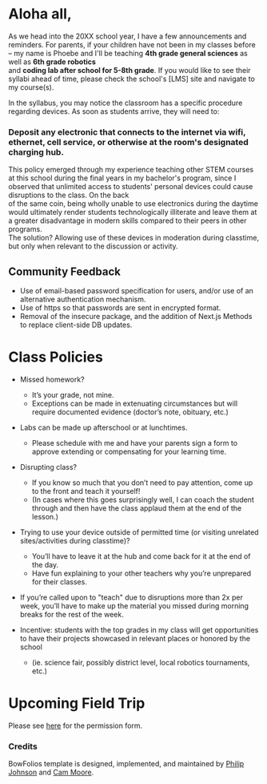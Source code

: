 # Aloha all,

As we head into the 20XX school year, I have a few announcements and reminders. For parents, if your children have not been in my classes before –  my name is Phoebe and I'll be teaching **4th grade general sciences** as well as **6th grade robotics**  
and **coding lab after school for 5-8th grade**. If you would like to see their syllabi ahead of time, please check the school's [LMS] site and navigate to my course(s).  

In the syllabus, you may notice the classroom has a specific procedure regarding devices. As soon as students arrive, they will need to:  
### Deposit any electronic that connects to the internet via wifi, ethernet, cell service, or otherwise at the room's designated charging hub.  
This policy emerged through my experience teaching other STEM courses at this school during the final years in my bachelor's program, since I observed that unlimited access to students' personal devices could cause disruptions to the class. On the back  
of the same coin, being wholly unable to use electronics during the daytime would ultimately render students technologically illiterate and leave them at a greater disadvantage in modern skills compared to their peers in other programs.  
The solution? Allowing use of these devices in moderation during classtime, but only when relevant to the discussion or activity.


## Community Feedback

- Use of email-based password specification for users, and/or use of an alternative authentication mechanism.
- Use of https so that passwords are sent in encrypted format.
- Removal of the insecure package, and the addition of Next.js Methods to replace client-side DB updates.

<!-- ## Walkthrough videos

BowFolios is intended as a model of how an ICS 314 project could be organized and executed. Here are videos that walk you through various aspects of the system:

* [BowFolios Part 1: Application Overview (5 min)](https://www.youtube.com/watch?v=gr55MMWD8ok)
* [BowFolios Part 2: Application Structure and Control Flow (14 min)](https://www.youtube.com/watch?v=LYh06HSYv54)
* [BowFolios Part 3: Data Model, Data Initialization, Publications and Subscriptions (22 min)](https://www.youtube.com/watch?v=2F2Cw5Ipubc)
* [BowFolios Part 4: Forms and Next.js Methods (20 min)](https://www.youtube.com/watch?v=5qim9mXpbTM)
* [BowFolios Part 5: Loading data using Assets (8 min)](https://www.youtube.com/watch?v=NzrTzBPCJPo)
* [BowFolios Part 6: Design Patterns in BowFolios (22 min)](https://www.youtube.com/watch?v=yP-t44HBCPQ)
* [BowFolios Part 7: End-to-End testing in BowFolios (24 min)](https://www.youtube.com/watch?v=B8TSiCLBeaA)
-->

# Class Policies

* Missed homework? 
    * It’s your grade, not mine. 
    * Exceptions can be made in extenuating circumstances but will require documented evidence (doctor’s note, obituary, etc.)

* Labs can be made up afterschool or at lunchtimes.
    * Please schedule with me and have your parents sign a form to approve extending or compensating for your learning time.

* Disrupting class? 
    * If you know so much that you don’t need to pay attention, come up to the front and teach it yourself!
    * (In cases where this goes surprisingly well, I can coach the student through and then have the class applaud them at the end of the lesson.)

* Trying to use your device outside of permitted time (or visiting unrelated sites/activities during classtime)? 
    * You’ll have to leave it at the hub and come back for it at the end of the day. 
    * Have fun explaining to your other teachers why you’re unprepared for their classes.

* If you’re called upon to "teach" due to disruptions more than 2x per week, you’ll have to make up the material you missed during morning breaks for the rest of the week.

* Incentive: students with the top grades in my class will get opportunities to have their projects showcased in relevant places or honored by the school
    * (ie. science fair, possibly district level, local robotics tournaments, etc.)

# Upcoming Field Trip
Please see [here](/extras/mock-trip.pdf) for the permission form.

### Credits

BowFolios template is designed, implemented, and maintained by [Philip Johnson](https://philipmjohnson.org) and [Cam Moore](https://cammoore.github.io/).
